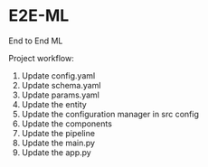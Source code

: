 # E2E-ML
End to End ML

Project workflow:
1) Update config.yaml
2) Update schema.yaml
3) Update params.yaml
4) Update the entity
5) Update the configuration manager in src config
6) Update the components
7) Update the pipeline
8) Update the main.py
9) Update the app.py

